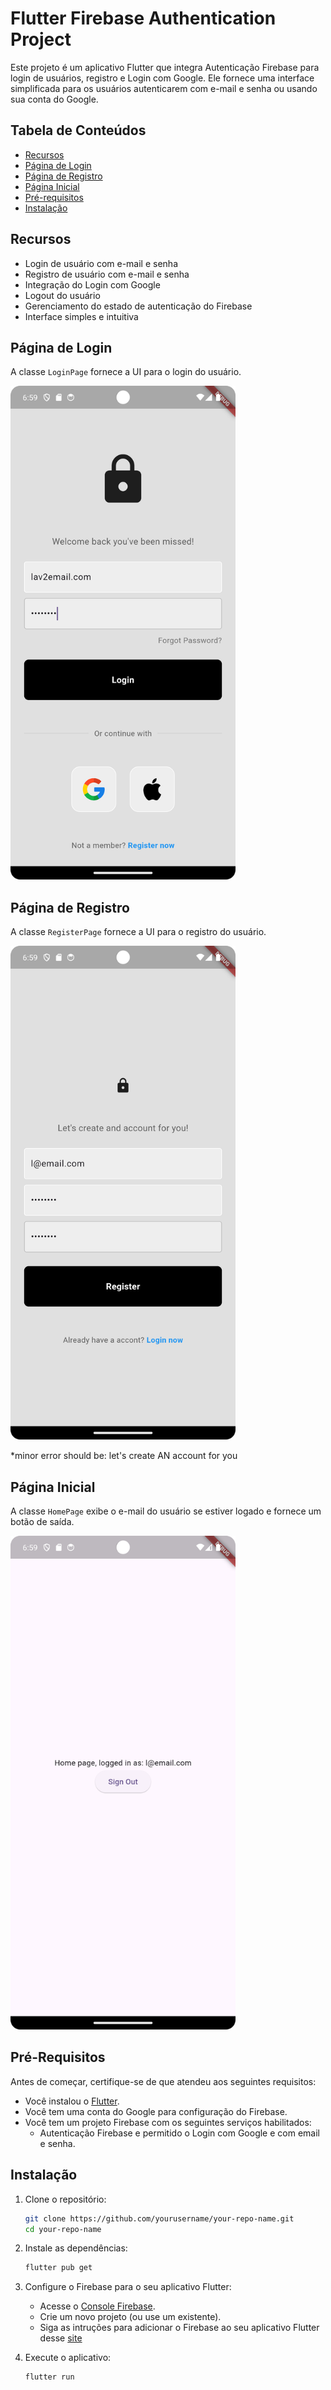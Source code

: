 # Flutter Firebase Authentication Project

Este projeto é um aplicativo Flutter que integra Autenticação Firebase para login de usuários, registro e Login com Google. Ele fornece uma interface simplificada para os usuários autenticarem com e-mail e senha ou usando sua conta do Google.

## Tabela de Conteúdos

- [Recursos](#recursos)
- [Página de Login](#página-de-login)
- [Página de Registro](#página-de-registro)
- [Página Inicial](#página-inicial)
- [Pré-requisitos](#pré-requisitos)
- [Instalação](#instalação)


## Recursos

- Login de usuário com e-mail e senha
- Registro de usuário com e-mail e senha
- Integração do Login com Google
- Logout do usuário
- Gerenciamento do estado de autenticação do Firebase
- Interface simples e intuitiva


## Página de Login

A classe `LoginPage` fornece a UI para o login do usuário.

<img src="loging_in_page.png" alt="Página de Login" width="360" height="790">


## Página de Registro

A classe `RegisterPage` fornece a UI para o registro do usuário.

<img src="registering_page.png" alt="Página de Registro" width="360" height="790">

*minor error should be: let's create AN account for you


## Página Inicial

A classe `HomePage` exibe o e-mail do usuário se estiver logado e fornece um botão de saída.

<img src="home_page.png" alt="Página Inicial" width="360" height="790">


## Pré-Requisitos

Antes de começar, certifique-se de que atendeu aos seguintes requisitos:

- Você instalou o [Flutter](https://flutter.dev/docs/get-started/install).
- Você tem uma conta do Google para configuração do Firebase.
- Você tem um projeto Firebase com os seguintes serviços habilitados:
    - Autenticação Firebase e permitido o Login com Google e com email e senha.

## Instalação

1. Clone o repositório:

    ```bash
    git clone https://github.com/yourusername/your-repo-name.git
    cd your-repo-name
    ```

2. Instale as dependências:

    ```bash
    flutter pub get
    ```

3. Configure o Firebase para o seu aplicativo Flutter:

    - Acesse o [Console Firebase](https://console.firebase.google.com/).
    - Crie um novo projeto (ou use um existente).
    - Siga as intruções para adicionar o Firebase ao seu aplicativo Flutter desse [site](https://firebase.flutter.dev/docs/overview/)

4. Execute o aplicativo:

    ```bash
    flutter run
    ```
